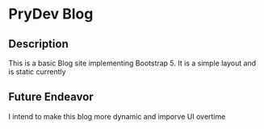 # PryDev Blog

## Description

This is a basic Blog site implementing Bootstrap 5. It is a simple layout and is static currently

## Future Endeavor

I intend to make this blog more dynamic and imporve UI overtime
